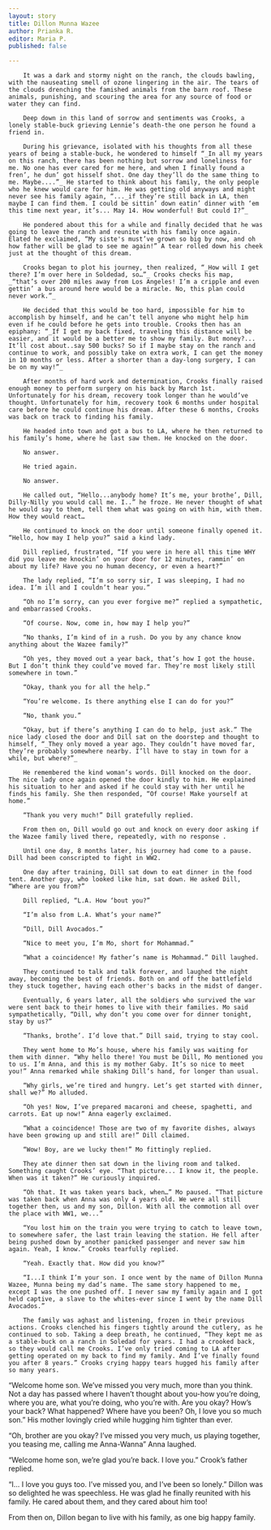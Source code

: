 ```yaml
---
layout: story
title: Dillon Munna Wazee
author: Prianka R.
editor: Maria P.
published: false

---
```

		It was a dark and stormy night on the ranch, the clouds bawling, with the nauseating smell of ozone lingering in the air. The tears of the clouds drenching the famished animals from the barn roof. These animals, punishing, and scouring the area for any source of food or water they can find.

		Deep down in this land of sorrow and sentiments was Crooks, a lonely stable-buck grieving Lennie’s death-the one person he found a friend in.

		During his grievance, isolated with his thoughts from all these years of being a stable-buck, he wondered to himself “_In all my years on this ranch, there has been nothing but sorrow and loneliness for me. No one has ever cared for me here, and when I finally found a fren’, he dun’ got hisself shot. One day they’ll do the same thing to me. Maybe....”_ He started to think about his family, the only people who he knew would care for him. He was getting old anyways and might never see his family again, “..._if they’re still back in LA, then maybe I can find them. I could be sittin’ down eatin’ dinner with ‘em this time next year, it’s... May 14. How wonderful! But could I?”_

		He pondered about this for a while and finally decided that he was going to leave the ranch and reunite with his family once again. Elated he exclaimed, “My siste's must’ve grown so big by now, and oh how father will be glad to see me again!” A tear rolled down his cheek just at the thought of this dream.

		Crooks began to plot his journey, then realized, “_How will I get there? I’m over here in Soldedad, so…”_ Crooks checks his map, _“that’s over 200 miles away from Los Angeles! I’m a cripple and even gettin’ a bus around here would be a miracle. No, this plan could never work.”_

		He decided that this would be too hard, impossible for him to accomplish by himself, and he can’t tell anyone who might help him even if he could before he gets into trouble. Crooks then has an epiphany: “_If I get my back fixed, traveling this distance will be easier, and it would be a better me to show my family. But money?... It’ll cost about..say 500 bucks? So if I maybe stay on the ranch and continue to work, and possibly take on extra work, I can get the money in 10 months or less. After a shorter than a day-long surgery, I can be on my way!”_

		After months of hard work and determination, Crooks finally raised enough money to perform surgery on his back by March 1st. Unfortunately for his dream, recovery took longer than he would’ve thought. Unfortunately for him, recovery took 6 months under hospital care before he could continue his dream. After these 6 months, Crooks was back on track to finding his family.

		He headed into town and got a bus to LA, where he then returned to his family’s home, where he last saw them. He knocked on the door.

		No answer.

		He tried again.

		No answer.

		He called out, “Hello...anybody home? It’s me, your brothe’, Dill, Dilly-Nilly you would call me. I..” he froze. He never thought of what he would say to them, tell them what was going on with him, with them. How they would react…

		He continued to knock on the door until someone finally opened it. “Hello, how may I help you?” said a kind lady.

		Dill replied, frustrated, “If you were in here all this time WHY did you leave me knockin’ on your door for 12 minutes, rammin’ on about my life? Have you no human decency, or even a heart?”

		The lady replied, “I’m so sorry sir, I was sleeping, I had no idea. I’m ill and I couldn’t hear you.”

		“Oh no I’m sorry, can you ever forgive me?” replied a sympathetic, and embarrassed Crooks.

		“Of course. Now, come in, how may I help you?”

		“No thanks, I’m kind of in a rush. Do you by any chance know anything about the Wazee family?”

		“Oh yes, they moved out a year back, that’s how I got the house. But I don’t think they could’ve moved far. They’re most likely still somewhere in town.”

		“Okay, thank you for all the help.”

		“You’re welcome. Is there anything else I can do for you?”

		“No, thank you.”

		“Okay, but if there’s anything I can do to help, just ask.” The nice lady closed the door and Dill sat on the doorstep and thought to himself, “_They only moved a year ago. They couldn’t have moved far, they’re probably somewhere nearby. I’ll have to stay in town for a while, but where?”_

		He remembered the kind woman’s words. Dill knocked on the door. The nice lady once again opened the door kindly to him. He explained his situation to her and asked if he could stay with her until he finds his family. She then responded, “Of course! Make yourself at home.”

		“Thank you very much!” Dill gratefully replied.

		From then on, Dill would go out and knock on every door asking if the Wazee family lived there, repeatedly, with no response .

		Until one day, 8 months later, his journey had come to a pause. Dill had been conscripted to fight in WW2.

		One day after training, Dill sat down to eat dinner in the food tent. Another guy, who looked like him, sat down. He asked Dill, “Where are you from?”

		Dill replied, “L.A. How ‘bout you?”

		“I’m also from L.A. What’s your name?”

		“Dill, Dill Avocados.”

		“Nice to meet you, I’m Mo, short for Mohammad.”

		“What a coincidence! My father’s name is Mohammad.” Dill laughed.

		They continued to talk and talk forever, and laughed the night away, becoming the best of friends. Both on and off the battlefield they stuck together, having each other's backs in the midst of danger.

		Eventually, 6 years later, all the soldiers who survived the war were sent back to their homes to live with their families. Mo said sympathetically, “Dill, why don’t you come over for dinner tonight, stay by us?”

		“Thanks, brothe’. I’d love that.” Dill said, trying to stay cool.

		They went home to Mo’s house, where his family was waiting for them with dinner. “Why hello there! You must be Dill, Mo mentioned you to us. I’m Anna, and this is my mother Gaby. It’s so nice to meet you!” Anna remarked while shaking Dill’s hand, for longer than usual.

		“Why girls, we’re tired and hungry. Let’s get started with dinner, shall we?” Mo alluded.

		“Oh yes! Now, I’ve prepared macaroni and cheese, spaghetti, and carrots. Eat up now!” Anna eagerly exclaimed.

		“What a coincidence! Those are two of my favorite dishes, always have been growing up and still are!” Dill claimed.

		“Wow! Boy, are we lucky then!” Mo fittingly replied.

		They ate dinner then sat down in the living room and talked. Something caught Crooks’ eye. “That picture... I know it, the people. When was it taken?” He curiously inquired.

		“Oh that. It was taken years back, when…” Mo paused. “That picture was taken back when Anna was only 4 years old. We were all still together then, us and my son, Dillon. With all the commotion all over the place with WW1, we...”

		“You lost him on the train you were trying to catch to leave town, to somewhere safer, the last train leaving the station. He fell after being pushed down by another panicked passenger and never saw him again. Yeah, I know.” Crooks tearfully replied.

		“Yeah. Exactly that. How did you know?”

		“I...I think I’m your son. I once went by the name of Dillon Munna Wazee, Munna being my dad’s name. The same story happened to me, except I was the one pushed off. I never saw my family again and I got held captive, a slave to the whites-ever since I went by the name Dill Avocados.”

		The family was aghast and listening, frozen in their previous actions. Crooks clenched his fingers tightly around the cutlery, as he continued to sob. Taking a deep breath, he continued, “They kept me as a stable-buck on a ranch in Soledad for years. I had a crooked back, so they would call me Crooks. I’ve only tried coming to LA after getting operated on my back to find my family. And I’ve finally found you after 8 years.” Crooks crying happy tears hugged his family after so many years.

“Welcome home son. We’ve missed you very much, more than you think. Not a day has passed where I haven’t thought about you-how you’re doing, where you are, what you’re doing, who you’re with. Are you okay? How’s your back? What happened? Where have you been? Oh, I love you so much son.” His mother lovingly cried while hugging him tighter than ever.

“Oh, brother are you okay? I’ve missed you very much, us playing together, you teasing me, calling me Anna-Wanna” Anna laughed.

“Welcome home son, we’re glad you’re back. I love you.” Crook’s father replied.

“I... I love you guys too. I’ve missed you, and I’ve been so lonely.” Dillon was so delighted he was speechless. He was glad he finally reunited with his family. He cared about them, and they cared about him too!

From then on, Dillon began to live with his family, as one big happy family.